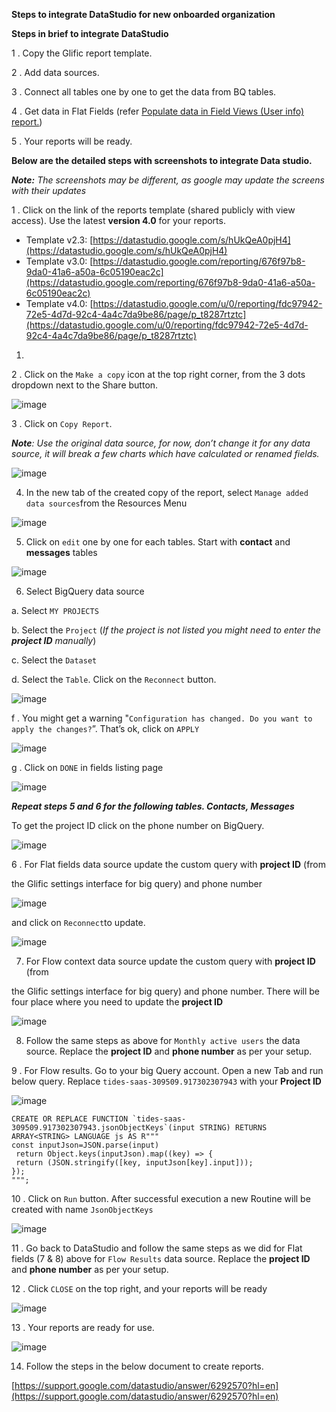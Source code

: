 **Steps to integrate DataStudio for new onboarded organization**

**Steps in brief to integrate DataStudio**

1 .  Copy the Glific report template.

2 .   Add data sources.

3 .  Connect all tables one by one to get the data from BQ tables.

4 .  Get data in Flat Fields  (refer [Populate data in Field Views (User info) report.](https://glific.slab.com/public/posts/fbl5r3vt))

5 .  Your reports will be ready.



**Below are the detailed steps with screenshots to integrate Data studio.**

**_Note:_** _The screenshots may be different, as google may update the screens with their updates_

1 . Click on the link of the reports template (shared publicly with view access). Use the latest **version 4.0** for your reports.



- Template v2.3: [https://datastudio.google.com/s/hUkQeA0pjH4](https://datastudio.google.com/s/hUkQeA0pjH4)    
- Template v3.0: [https://datastudio.google.com/reporting/676f97b8-9da0-41a6-a50a-6c05190eac2c](https://datastudio.google.com/reporting/676f97b8-9da0-41a6-a50a-6c05190eac2c)
- Template v4.0: [https://datastudio.google.com/u/0/reporting/fdc97942-72e5-4d7d-92c4-4a4c7da9be86/page/p_t8287rtztc](https://datastudio.google.com/u/0/reporting/fdc97942-72e5-4d7d-92c4-4a4c7da9be86/page/p_t8287rtztc)
1. 

2 . Click on the `Make a copy` icon at the top right corner, from the 3 dots dropdown next to the Share button.

![image](https://user-images.githubusercontent.com/32592458/212663584-0780edee-bff6-4714-b088-a8f4a60e5b63.png)



3 . Click on `Copy Report`.

**_Note_**_: Use the original data source, for now, don’t change it for any data source, it will break a few charts which have calculated or renamed fields._



![image](https://user-images.githubusercontent.com/32592458/212663623-13a99b24-1848-4c2e-af9f-22986e1b2435.png)





4.  In the new tab of the created copy of the report, select `Manage added data sources`from the Resources Menu

![image](https://user-images.githubusercontent.com/32592458/212663662-6e5145a3-44ad-4228-b342-35c9336c8029.png)



5.  Click on `edit` one by one for each tables. Start with **contact** and **messages** tables

![image](https://user-images.githubusercontent.com/32592458/212663748-52bb6637-8dc2-4186-8847-1bdcdd87cb67.png)



6.  Select BigQuery data source

a. Select `MY PROJECTS`

b. Select the `Project` (_If the project is not listed you might need to enter the_ **_project ID_** _manually_)

c. Select the `Dataset`

d. Select the `Table`. Click on the `Reconnect` button.

![image](https://user-images.githubusercontent.com/32592458/212663799-cd8bb1bd-975c-4002-af79-f1840d55a7cd.png)



f . You might get a warning &quot;`Configuration has changed. Do you want to apply the changes?`”. That’s ok, click on `APPLY`

![image](https://user-images.githubusercontent.com/32592458/212663828-8000aace-580e-4c42-9248-d3a1c4baab5a.png)



g . Click on `DONE` in fields listing page

![image](https://user-images.githubusercontent.com/32592458/212663847-338d5a56-2374-46b6-860f-b7bac3f6a3b3.png)



**_Repeat steps 5 and 6 for the following tables. Contacts, Messages_**



To get the project ID click on the phone number on BigQuery.

![image](https://user-images.githubusercontent.com/32592458/212663868-0de922cd-7b17-47fc-ad1a-d4c00bc128b8.png)



6 .  For Flat fields data source update the custom query with **project ID** (from

the Glific settings interface for big query) and phone number

![image](https://user-images.githubusercontent.com/32592458/212663893-3fd0358b-066f-4bcf-a3ea-34647d1aa725.png)



and click on `Reconnect`to update.

![image](https://user-images.githubusercontent.com/32592458/212663917-aa382287-5c61-4826-8fb8-df22c764480c.png)



7.   For Flow context data source update the custom query with **project ID** (from

the Glific settings interface for big query) and phone number. There will be four place where you need to update the **project ID**

![image](https://user-images.githubusercontent.com/32592458/212663940-cb623c04-38a4-47ce-9a9c-37803e252315.png)



8. Follow the same steps as above for `Monthly active users`  the data source. Replace the **project  ID** and **phone number** as per your setup.

9 . For Flow results. Go to your big Query account. Open a new Tab and run below query. Replace `tides-saas-309509.917302307943` with your **Project ID**

![image](https://user-images.githubusercontent.com/32592458/212663971-569e3848-7a8a-44ff-813a-f044962c3397.png)



```
CREATE OR REPLACE FUNCTION `tides-saas-309509.917302307943.jsonObjectKeys`(input STRING) RETURNS ARRAY<STRING> LANGUAGE js AS R"""
const inputJson=JSON.parse(input)
 return Object.keys(inputJson).map((key) => {
 return (JSON.stringify([key, inputJson[key].input]));
});
""";
```





10 .  Click on `Run` button. After successful execution a new Routine will be created with name `JsonObjectKeys`

![image](https://user-images.githubusercontent.com/32592458/212664014-f6f114ce-6677-4b86-a360-bf801280985d.png)



11 . Go back to DataStudio and follow the same steps as we did for Flat fields (7 &amp; 8) above for `Flow Results`  data source. Replace the **project ID** and **phone number** as per your setup.



12 .  Click  `CLOSE` on the top right, and your reports will be ready

![image](https://user-images.githubusercontent.com/32592458/212664047-85461e8b-65ca-4790-87cc-47724f9506fe.png)



13 .  Your reports are ready for use.

![image](https://user-images.githubusercontent.com/32592458/212664089-c796e0c7-24d1-4599-a476-e3a11767bfd3.png)



14.  Follow the steps in the below document to create reports.

[https://support.google.com/datastudio/answer/6292570?hl=en](https://support.google.com/datastudio/answer/6292570?hl=en)
